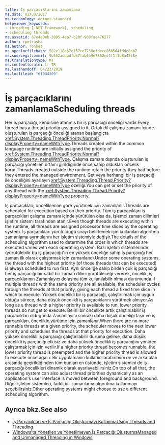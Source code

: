 ```yaml
---
title: İş parçacıklarını zamanlama
ms.date: 03/30/2017
ms.technology: dotnet-standard
helpviewer_keywords:
- threading [.NET Framework], scheduling
- scheduling threads
ms.assetid: 67e4a0eb-3095-4ea7-b20f-908faa476277
author: rpetrusha
ms.author: ronpet
ms.openlocfilehash: 502e118a67e157ce7756efdece866564fddc6ab7
ms.sourcegitcommit: 9b552addadfb57fab0b9e7852ed4f1f1b8a42f8e
ms.translationtype: MT
ms.contentlocale: tr-TR
ms.lasthandoff: 04/23/2019
ms.locfileid: "61934309"
---
```

# <a name="scheduling-threads"></a><span data-ttu-id="cb26b-102">İş parçacıklarını zamanlama</span><span class="sxs-lookup"><span data-stu-id="cb26b-102">Scheduling threads</span></span>

<span data-ttu-id="cb26b-103">Her iş parçacığı, kendisine atanmış bir iş parçacığı önceliği vardır.</span><span class="sxs-lookup"><span data-stu-id="cb26b-103">Every thread has a thread priority assigned to it.</span></span> <span data-ttu-id="cb26b-104">Ortak dil çalışma zamanı içinde oluşturulan iş parçacığı önceliği atanan başlangıçta <xref:System.Threading.ThreadPriority.Normal?displayProperty=nameWithType>.</span><span class="sxs-lookup"><span data-stu-id="cb26b-104">Threads created within the common language runtime are initially assigned the priority of <xref:System.Threading.ThreadPriority.Normal?displayProperty=nameWithType>.</span></span> <span data-ttu-id="cb26b-105">Çalışma zamanı dışında oluşturulan iş parçacığı yönetilen ortamı girildiğinde önce sahip oldukları öncelik korur.</span><span class="sxs-lookup"><span data-stu-id="cb26b-105">Threads created outside the runtime retain the priority they had before they entered the managed environment.</span></span> <span data-ttu-id="cb26b-106">Get veya herhangi bir iş parçacığı ile önceliğini ayarlayın <xref:System.Threading.Thread.Priority?displayProperty=nameWithType> özelliği.</span><span class="sxs-lookup"><span data-stu-id="cb26b-106">You can get or set the priority of any thread with the <xref:System.Threading.Thread.Priority?displayProperty=nameWithType> property.</span></span>  
  
 <span data-ttu-id="cb26b-107">İş parçacıkları, önceliklerine göre yürütmek için zamanlanır.</span><span class="sxs-lookup"><span data-stu-id="cb26b-107">Threads are scheduled for execution based on their priority.</span></span> <span data-ttu-id="cb26b-108">Tüm iş parçacıkları iş parçacıkları çalışma zamanı içinde yürütülen olsa da, işlemci zaman dilimleri işletim sistemi tarafından atanır.</span><span class="sxs-lookup"><span data-stu-id="cb26b-108">Even though threads are executing within the runtime, all threads are assigned processor time slices by the operating system.</span></span> <span data-ttu-id="cb26b-109">İş parçacıkları yürütüldüğü sırayı belirlemek için kullanılan algoritma zamanlama ayrıntılarını her işletim sistemiyle değişir.</span><span class="sxs-lookup"><span data-stu-id="cb26b-109">The details of the scheduling algorithm used to determine the order in which threads are executed varies with each operating system.</span></span> <span data-ttu-id="cb26b-110">Bazı işletim sistemlerinde (yürütülebilir bu iş parçacığı)'ın en yüksek önceliğe sahip iş parçacığı her zaman ilk olarak çalıştırmak için zamanlandı.</span><span class="sxs-lookup"><span data-stu-id="cb26b-110">Under some operating systems, the thread with the highest priority (of those threads that can be executed) is always scheduled to run first.</span></span> <span data-ttu-id="cb26b-111">Aynı önceliğe sahip birden çok iş parçacığı her iş parçacığı bir sabit bir zaman dilimi yürütüleceği vererek, öncelik, iş parçacıklarının Zamanlayıcı dolaşma tüm kullanılabilir olması durumunda.</span><span class="sxs-lookup"><span data-stu-id="cb26b-111">If multiple threads with the same priority are all available, the scheduler cycles through the threads at that priority, giving each thread a fixed time slice in which to execute.</span></span> <span data-ttu-id="cb26b-112">Yüksek öncelikli bir iş parçacığı, çalıştırılmak için uygun olduğu sürece, daha düşük öncelikli iş parçacıklarını yürütmek almıyor.</span><span class="sxs-lookup"><span data-stu-id="cb26b-112">As long as a thread with a higher priority is available to run, lower priority threads do not get to execute.</span></span> <span data-ttu-id="cb26b-113">Belirli bir öncelikte artık çalıştırılabilir iş parçacıkları olduğunda Zamanlayıcı sonraki daha düşük önceliği taşır ve iş parçacıkları, öncelikle yürütme için zamanlanır.</span><span class="sxs-lookup"><span data-stu-id="cb26b-113">When there are no more runnable threads at a given priority, the scheduler moves to the next lower priority and schedules the threads at that priority for execution.</span></span> <span data-ttu-id="cb26b-114">Daha yüksek öncelikli iş parçacığı çalıştırılabilir duruma gelirse, daha düşük öncelikli iş parçacığı etkisiz ve daha yüksek öncelikli iş parçacığını yeniden çalıştırmak için izin verilir.</span><span class="sxs-lookup"><span data-stu-id="cb26b-114">If a higher priority thread becomes runnable, the lower priority thread is preempted and the higher priority thread is allowed to execute once again.</span></span> <span data-ttu-id="cb26b-115">Bir uygulamanın kullanıcı arabirimini ön ve arka plan arasında geçirildiğinden tüm bunları en üstünde, işletim sistemini de iş parçacığı öncelikleri dinamik olarak ayarlayabilirsiniz.</span><span class="sxs-lookup"><span data-stu-id="cb26b-115">On top of all that, the operating system can also adjust thread priorities dynamically as an application's user interface is moved between foreground and background.</span></span> <span data-ttu-id="cb26b-116">Diğer işletim sistemleri, farklı bir zamanlama algoritma kullanmayı seçebilirsiniz.</span><span class="sxs-lookup"><span data-stu-id="cb26b-116">Other operating systems might choose to use a different scheduling algorithm.</span></span>  
  
## <a name="see-also"></a><span data-ttu-id="cb26b-117">Ayrıca bkz.</span><span class="sxs-lookup"><span data-stu-id="cb26b-117">See also</span></span>

- [<span data-ttu-id="cb26b-118">İş Parçacıkları ve İş Parçacığı Oluşturmayı Kullanma</span><span class="sxs-lookup"><span data-stu-id="cb26b-118">Using Threads and Threading</span></span>](../../../docs/standard/threading/using-threads-and-threading.md)
- [<span data-ttu-id="cb26b-119">Windows'ta Yönetilen ve Yönetilmeyen İş Parçacığı Oluşturma</span><span class="sxs-lookup"><span data-stu-id="cb26b-119">Managed and Unmanaged Threading in Windows</span></span>](../../../docs/standard/threading/managed-and-unmanaged-threading-in-windows.md)
